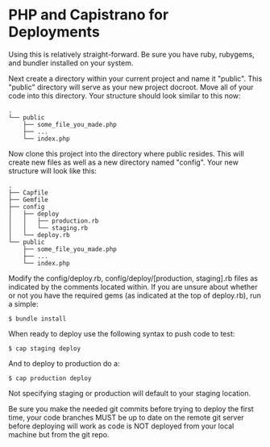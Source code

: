 PHP and Capistrano for Deployments
=====================================

Using this is relatively straight-forward. Be sure you have ruby, rubygems,
and bundler installed on your system.

Next create a directory within your current project and name it "public". This
"public" directory will serve as your new project docroot. Move all of your
code into this directory. Your structure should look similar to this now:

    .
    └── public
        ├── some_file_you_made.php
        ├── ... 
        └── index.php

Now clone this project into the directory where public resides. This will create
new files as well as a new directory named "config". Your new structure will look
like this:

    .
    ├── Capfile
    ├── Gemfile
    ├── config
    │   ├── deploy
    │   │   ├── production.rb
    │   │   └── staging.rb
    │   └── deploy.rb
    └── public
        ├── some_file_you_made.php
        ├── ... 
        └── index.php

Modify the config/deploy.rb, config/deploy/[production, staging].rb files as
indicated by the comments located within. If you are unsure about whether or
not you have the required gems (as indicated at the top of deploy.rb), run a
simple:

    $ bundle install

When ready to deploy use the following syntax to push code to test:

    $ cap staging deploy

And to deploy to production do a:

    $ cap production deploy

Not specifying staging or production will default to your staging location.

Be sure you make the needed git commits before trying to deploy the first time,
your code branches MUST be up to date on the remote git server before deploying
will work as code is NOT deployed from your local machine but from the git repo.
